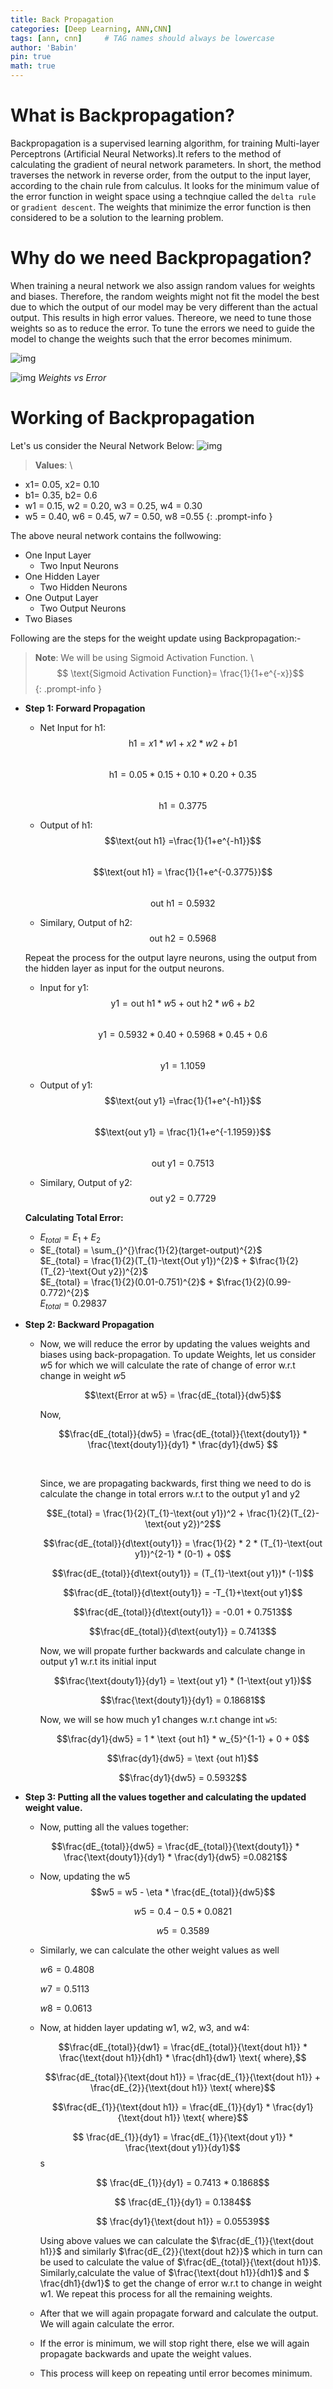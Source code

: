 ```yaml
---
title: Back Propagation 
categories: [Deep Learning, ANN,CNN]
tags: [ann, cnn]     # TAG names should always be lowercase
author: 'Babin'
pin: true
math: true
---
```


# What is Backpropagation?
Backpropagation is a supervised learning algorithm, for training Multi-layer Perceptrons (Artificial Neural Networks).It  refers to the method of calculating the gradient of neural network parameters. In short, the method traverses the network in reverse order, from the output to the input layer, according to the chain rule from calculus. It looks for the minimum value of the error function in weight space using a technqiue called the `delta rule` or `gradient descent`. The weights that minimize the error function is then considered to be a solution to the learning problem.  

# Why do we need Backpropagation?

When training a neural network we also assign random values for weights and biases. Therefore, the random weights might not fit the model the best due to which the output of our model may be very different than the actual output. This results in high error values. Thereore, we need to tune those weights so as to reduce the error. To tune the errors we need to guide the model to change the weights such that the error becomes minimum. 

![img](/assets/img/backpropagation.png)

![img](/assets/img/back_weights.png)
_Weights vs Error_

<!-- Let's understand how it works with an example:

Consider the table below: 
<table>
    <thead>
        <tr>
            <th>Input</th>
            <th>Desired Output</th>
        </tr>
    </thead>
    <tr>
        <td>0</td>
        <td>0</td>
    </tr>
    <tr>
        <td>1</td>
        <td>2</td>
    </tr>
    <tr>
        <td>2</td>
        <td>4</td>
    </tr>
<table>

Now the output of the model when 'W' is set to 3:

<table>
    <thead>
        <tr>
            <th>Input</th>
            <th>Desired Output</th>
            <th>Model output(W=3)</th>
        </tr>
    </thead>
    <tr>
        <td>0</td>
        <td>0</td>
        <td>0</td>
    </tr>
    <tr>
        <td>1</td>
        <td>2</td>
        <td>3</td>
    </tr>
    <tr>
        <td>2</td>
        <td>4</td>
        <td>6</td>
    </tr>
<table>

Notice the difference between the actual output and the desired output:

<table>
    <thead>
        <tr>
            <th>Input</th>
            <th>Desired Output</th>
            <th>Model output(W=3)</th>
            <th>Absolute Error</th>
            <th>Square Error</th>
        </tr>
    </thead>
    <tr>
        <td>0</td>
        <td>0</td>
        <td>0</td>
        <td>0</td>
        <td>0</td>
    </tr>
    <tr>
        <td>1</td>
        <td>2</td>
        <td>3</td>
        <td>1</td>
        <td>1</td>
    </tr>
    <tr>
        <td>2</td>
        <td>4</td>
        <td>6</td>
        <td>2</td>
        <td>4</td>
    </tr>
<table>

Now, let's change the value of  'W'. Notice the error when 'W'=4.

<table>
    <thead>
        <tr>
            <th>Input</th>
            <th>Desired Output</th>
            <th>Model output(W=3)</th>
            <th>Absolute Error</th>
            <th>Square Error</th>
            <th>Model output(W=4)</th>
            <th>Square Error</th>
        </tr>
    </thead>
    <tr>
        <td>0</td>
        <td>0</td>
        <td>0</td>
        <td>0</td>
        <td>0</td>
        <td>0</td>
        <td>0</td>
    </tr>
    <tr>
        <td>1</td>
        <td>2</td>
        <td>3</td>
        <td>1</td>
        <td>1</td>
        <td>4</td>
        <td>4</td>
    </tr>
    <tr>
        <td>2</td>
        <td>4</td>
        <td>6</td>
        <td>2</td>
        <td>4</td>
        <td>8</td>
        <td>16</td>
    </tr>
<table>

Now if you notice, when we increase the value of ‘W’ the error has increased. So, obviously there is no point in increasing the value of ‘W’ further. But, what happens if I decrease the value of ‘W’? Consider the table below:

<table>
    <thead>
        <tr>
            <th>Input</th>
            <th>Desired Output</th>
            <th>Model output(W=3)</th>
            <th>Absolute Error</th>
            <th>Square Error</th>
            <th>Model output(W=2)</th>
            <th>Square Error</th>
        </tr>
    </thead>
    <tr>
        <td>0</td>
        <td>0</td>
        <td>0</td>
        <td>0</td>
        <td>0</td>
        <td>0</td>
        <td>0</td>
    </tr>
    <tr>
        <td>1</td>
        <td>2</td>
        <td>3</td>
        <td>2</td>
        <td>4</td>
        <td>3</td>
        <td>0</td>
    </tr>
    <tr>
        <td>2</td>
        <td>4</td>
        <td>6</td>
        <td>2</td>
        <td>4</td>
        <td>4</td>
        <td>0</td>
    </tr>
<table>
 -->

# Working of Backpropagation

Let's us consider the Neural Network Below:
![img](/assets/img/back_nn.png)

> **Values**: \\
- x1= 0.05, x2= 0.10
- b1= 0.35, b2= 0.6
- w1 = 0.15, w2 = 0.20, w3 = 0.25, w4 = 0.30
- w5 = 0.40, w6 = 0.45, w7 = 0.50, w8 =0.55
{: .prompt-info }

The above neural network contains the follwowing:
- One Input Layer
    - Two Input Neurons
- One Hidden Layer
    - Two Hidden Neurons
- One Output Layer
    - Two Output Neurons
- Two Biases

Following are the steps for the weight update using Backpropagation:-

> **Note**: We will be using Sigmoid Activation Function. \\
$$ \text{Sigmoid Activation Function}= \frac{1}{1+e^{-x}}$$
{: .prompt-info }


- **Step 1: Forward Propagation**
    - Net Input for h1: <br/>
        $$\text{h1} = x1 * w1+x2 * w2+b1$$<br/>
        $$\text{h1} = 0.05 * 0.15 + 0.10 * 0.20 + 0.35$$ <br/>
        $$\text{h1} = 0.3775$$

    - Output of h1: <br/>
        $$\text{out h1} =\frac{1}{1+e^{-h1}}$$<br/>
        $$\text{out h1} = \frac{1}{1+e^{-0.3775}}$$ <br/>
        $$\text{out h1} = 0.5932$$
    
    - Similary, Output of h2: <br/>
        $$\text{out h2} = 0.5968$$
    
    Repeat the process for the output layre neurons, using the output from the hidden layer as input for the output neurons.

    - Input for y1: <br/>
        $$\text{y1} = \text{out h1} * w5+ \text{out h2} * w6+b2$$<br/>
        $$\text{y1} = 0.5932 * 0.40 + 0.5968 * 0.45 + 0.6$$ <br/>
        $$\text{y1} = 1.1059$$

    - Output of y1: <br/>
        $$\text{out y1} =\frac{1}{1+e^{-h1}}$$<br/>
        $$\text{out y1} = \frac{1}{1+e^{-1.1959}}$$ <br/>
        $$\text{out y1} = 0.7513$$
    
    - Similary, Output of y2: <br/>
        $$\text{out y2} = 0.7729$$

    **Calculating Total Error:**<br/>
    - $E_{total} = E_{1} + E_{2}$<br/>
    - $E_{total} = \sum_{}^{}\frac{1}{2}(target-output)^{2}$<br/>
      $E_{total} = \frac{1}{2}(T_{1}-\text{Out y1})^{2}$ + $\frac{1}{2}(T_{2}-\text{Out y2})^{2}$<br/>
      $E_{total} = \frac{1}{2}(0.01-0.751)^{2}$ + $\frac{1}{2}(0.99-0.772)^{2}$ <br/>
      $E_{total} = 0.29837$
    

- **Step 2: Backward Propagation**<br/>
    - Now, we will reduce the error by updating the values weights and   biases using back-propagation.
    To update Weights, let us consider $w5$ for which we will calculate the rate of change of error w.r.t change in weight $w5$<br/>

        $$\text{Error at w5} = \frac{dE_{total}}{dw5}$$

        Now,<br/>
        
        $$\frac{dE_{total}}{dw5} = \frac{dE_{total}}{\text{douty1}} * \frac{\text{douty1}}{dy1} * \frac{dy1}{dw5} $$ 
        
        <br/>

        Since, we are propagating backwards, first thing we need to do is calculate the change in total errors w.r.t to the output y1 and y2

       $$E_{total} = \frac{1}{2}(T_{1}-\text{out y1})^2 + \frac{1}{2}(T_{2}-\text{out y2})^2$$

       $$\frac{dE_{total}}{d\text{outy1}} = \frac{1}{2} * 2 * (T_{1}-\text{out y1})^{2-1} * (0-1) + 0$$

       $$\frac{dE_{total}}{d\text{outy1}} = (T_{1}-\text{out y1})* (-1)$$

       $$\frac{dE_{total}}{d\text{outy1}} = -T_{1}+\text{out y1}$$

       $$\frac{dE_{total}}{d\text{outy1}} = -0.01 + 0.7513$$

       $$\frac{dE_{total}}{d\text{outy1}} = 0.7413$$

       Now, we will propate further backwards and calculate change in output y1 w.r.t its initial input

       $$\frac{\text{douty1}}{dy1} = \text{out y1} * (1-\text{out y1})$$

       $$\frac{\text{douty1}}{dy1} = 0.18681$$

       Now, we will se how much y1 changes w.r.t change int `w5`:

       $$\frac{dy1}{dw5} = 1 * \text {out h1} * w_{5}^{1-1} + 0 + 0$$

       $$\frac{dy1}{dw5} = \text {out h1}$$

       $$\frac{dy1}{dw5} = 0.5932$$


- **Step 3: Putting all the values together and calculating the updated weight value.** <br/>
    - Now, putting all the values together: <br/>

    $$\frac{dE_{total}}{dw5} = \frac{dE_{total}}{\text{douty1}} * \frac{\text{douty1}}{dy1} * \frac{dy1}{dw5} =0.0821$$ 

    - Now, updating the w5
      $$w5 = w5 - \eta * \frac{dE_{total}}{dw5}$$

      $$w5 = 0.4 - 0.5 * 0.0821$$

      $$w5 = 0.3589$$

    - Similarly, we can calculate the other weight values as well<br/>
      
      $w6 = 0.4808$

      $w7 = 0.5113$
      
      $w8 = 0.0613$

    - Now, at hidden layer updating w1, w2, w3, and w4: <br/>
      
      $$\frac{dE_{total}}{dw1} = \frac{dE_{total}}{\text{dout h1}} *  \frac{\text{dout h1}}{dh1} * \frac{dh1}{dw1} \text{ where},$$

      $$\frac{dE_{total}}{\text{dout h1}}  = \frac{dE_{1}}{\text{dout h1}} + \frac{dE_{2}}{\text{dout h1}} \text{ where}$$

      $$\frac{dE_{1}}{\text{dout h1}} = \frac{dE_{1}}{dy1} * \frac{dy1}{\text{dout h1}} \text{ where}$$

      $$ \frac{dE_{1}}{dy1} =  \frac{dE_{1}}{\text{dout y1}} * \frac{\text{dout y1}}{dy1}$$s

      $$ \frac{dE_{1}}{dy1} = 0.7413 * 0.1868$$

      $$ \frac{dE_{1}}{dy1} = 0.1384$$

      $$ \frac{dy1}{\text{dout h1}} = 0.05539$$


      Using above values we can calculate the $\frac{dE_{1}}{\text{dout h1}}$ and similarly $\frac{dE_{2}}{\text{dout h2}}$ which in turn can be used to calculate the value of $\frac{dE_{total}}{\text{dout h1}}$. Similarly,calculate the value of $\frac{\text{dout h1}}{dh1}$ and $ \frac{dh1}{dw1}$ to get the change of error w.r.t to change in weight w1. We repeat this process for all the remaining weights. 

    
    - After that we will again propagate forward and calculate the output. We will again calculate the error.
    - If the error is minimum, we will stop right there, else we will again propagate backwards and upate the weight values.
    - This process will keep on repeating until error becomes minimum.
    